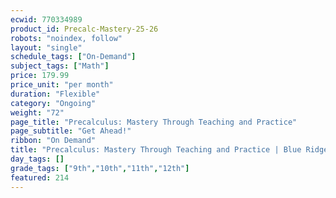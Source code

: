 ```yaml
---
ecwid: 770334989
product_id: Precalc-Mastery-25-26
robots: "noindex, follow"
layout: "single"
schedule_tags: ["On-Demand"]
subject_tags: ["Math"]
price: 179.99
price_unit: "per month"
duration: "Flexible"
category: "Ongoing"
weight: "72"
page_title: "Precalculus: Mastery Through Teaching and Practice"
page_subtitle: "Get Ahead!"
ribbon: "On Demand"
title: "Precalculus: Mastery Through Teaching and Practice | Blue Ridge Boost"
day_tags: []
grade_tags: ["9th","10th","11th","12th"]
featured: 214
---
```

